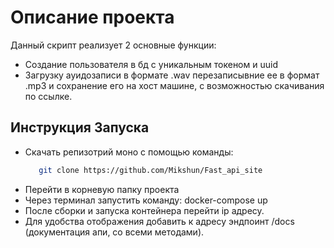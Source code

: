 # Описание проекта
Данный скрипт реализует 2 основные функции:
+ Создание пользователя в бд с уникальным токеном и uuid
+ Загрузку ауидозаписи в формате .wav перезаписывние ее в формат .mp3 и сохранение его на хост машине, с возможностью скачивания по ссылке.
## Инструкция Запуска
+ Скачать репизотрий моно с помощью  команды:
  ```bash
     git clone https://github.com/Mikshun/Fast_api_site
     ```
+ Перейти в корневую папку проекта
+ Через терминал запустить команду: docker-compose up
+ После сборки и запуска контейнера перейти ip адресу.
+ Для удобства отображения добавить к адресу эндпоинт /docs (документация апи, со всеми методами).
